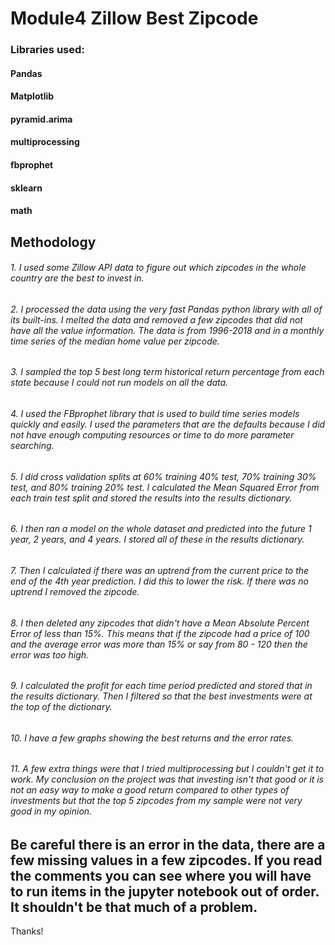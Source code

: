 # Module4 Zillow Best Zipcode
### Libraries used:
#### Pandas
#### Matplotlib
#### pyramid.arima
#### multiprocessing
#### fbprophet
#### sklearn
#### math
##  Methodology
###### 1. I used some Zillow API data to figure out which zipcodes in the whole country are the best to invest in.
###### 2. I processed the data using the very fast Pandas python library with all of its built-ins. I melted the data and removed a few zipcodes that did not have all the value information. The data is from 1996-2018 and in a monthly time series of the median home value per zipcode. 
###### 3. I sampled the top 5 best long term historical return percentage from each state because I could not run models on all the data.
###### 4. I used the FBprophet library that is used to build time series models quickly and easily. I used the parameters that are the defaults because I did not have enough computing resources or time to do more parameter searching. 
###### 5. I did cross validation splits at 60% training 40% test, 70% training 30% test, and 80% training 20% test. I calculated the Mean Squared Error from each train test split and stored the results into the results dictionary.
###### 6. I then ran a model on the whole dataset and predicted into the future 1 year, 2 years, and 4 years. I stored all of these in the results dictionary.
###### 7. Then I calculated if there was an uptrend from the current price to the end of the 4th year prediction. I did this to lower the risk. If there was no uptrend I removed the zipcode.
###### 8. I then deleted any zipcodes that didn't have a Mean Absolute Percent Error of less than 15%. This means that if the zipcode had a price of 100 and the average error was more than 15% or say from 80 - 120 then the error was too high.
###### 9. I calculated the profit for each time period predicted and stored that in the results dictionary. Then I filtered so that the best investments were at the top of the dictionary.
###### 10. I have a few graphs showing the best returns and the error rates. 
###### 11. A few extra things were that I tried multiprocessing but I couldn't get it to work. My conclusion on the project was that investing isn't that good or it is not an easy way to make a good return compared to other types of investments but that the top 5 zipcodes from my sample were not very good in my opinion.



## Be careful there is an error in the data, there are a few missing values in a few zipcodes. If you read the comments you can see where you will have to run items in the jupyter notebook out of order. It shouldn't be that much of a problem.





Thanks!
